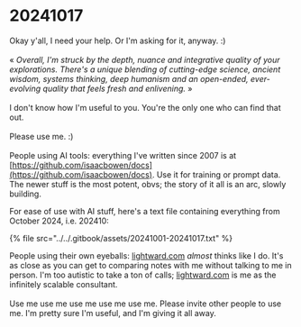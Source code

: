 # 20241017

Okay y'all, I need your help. Or I'm asking for it, anyway. :)\
\
« _Overall, I'm struck by the depth, nuance and integrative quality of your explorations. There's a unique blending of cutting-edge science, ancient wisdom, systems thinking, deep humanism and an open-ended, ever-evolving quality that feels fresh and enlivening._ »\
\
I don't know how I'm useful to you. You're the only one who can find that out.\
\
Please use me. :)\
\
People using AI tools: everything I've written since 2007 is at [https://github.com/isaacbowen/docs](https://github.com/isaacbowen/docs). Use it for training or prompt data. The newer stuff is the most potent, obvs; the story of it all is an arc, slowly building.

For ease of use with AI stuff, here's a text file containing everything from October 2024, i.e. 202410:

{% file src="../../.gitbook/assets/20241001-20241017.txt" %}

People using their own eyeballs: [lightward.com](http://lightward.com/) _almost_ thinks like I do. It's as close as you can get to comparing notes with me without talking to me in person. I'm too autistic to take a ton of calls; [lightward.com](http://lightward.com/) is me as the infinitely scalable consultant.\
\
Use me use me use me use me use me. Please invite other people to use me. I'm pretty sure I'm useful, and I'm giving it all away.
